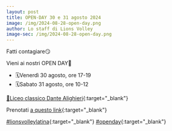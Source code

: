```yaml
---
layout: post
title: OPEN-DAY 30 e 31 agosto 2024
image: /img/2024-08-28-open-day.png
author: Lo staff di Lions Volley
image-sec: /img/2024-08-28-open-day.png
---
```


Fatti contagiare😏

Vieni ai nostri OPEN DAY🦁

* 🗓️Venerdì 30 agosto, ore 17-19
* 🗓️Sabato 31 agosto, ore 10-12

[📍Liceo classico Dante Alighieri](https://maps.app.goo.gl/onnY4ubcqdSdREGb9){:target="_blank"}

Prenotati [a questo link](https://moduli.golee.it/lions-volley-latina/open-day-30-e-31-agosto-2024){:target="_blank"}

[#lionsvolleylatina](https://www.instagram.com/explore/tags/lionsvolleylatina/){:target="_blank"} [#openday](https://www.instagram.com/explore/tags/openday/){:target="_blank"}